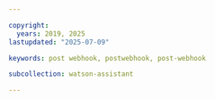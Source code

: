 ```yaml
---

copyright:
  years: 2019, 2025
lastupdated: "2025-07-09"

keywords: post webhook, postwebhook, post-webhook

subcollection: watson-assistant

---
```



